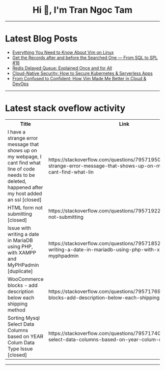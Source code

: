 <h1 align="center">Hi 👋, I'm Tran Ngoc Tam</h1>

---

# Latest Blog Posts 
<!-- BLOG-POST-LIST:START -->
- [Everything You Need to Know About Vim on Linux](https://dev.to/nanakwameops/everything-you-need-to-know-about-vim-on-linux-31p4)
- [Get the Records after and before the Searched One — From SQL to SPL #18](https://dev.to/judith677/get-the-records-after-and-before-the-searched-one-from-sql-to-spl-18-5f22)
- [Redis Delayed Queue: Explained Once and for All](https://dev.to/leapcell/redis-delayed-queue-explained-once-and-for-all-51o8)
- [Cloud-Native Security: How to Secure Kubernetes &amp; Serverless Apps](https://dev.to/yash_sonawane25/cloud-native-security-how-to-secure-kubernetes-serverless-apps-4fp6)
- [From Confused to Confident: How Vim Made Me Better in Cloud &amp; DevOps](https://dev.to/dtemi/from-confused-to-confident-how-vim-made-me-better-in-cloud-devops-17jk)
<!-- BLOG-POST-LIST:END -->

---

# Latest stack oveflow activity
<table>
  <tr><th>Title</th><th>Link</th></tr>
  <!-- STACKOVERFLOW:START --><tr><td>I have a strange error message that shows up on my webpage, I cant find what line of code needs to be deleted, happened after my host added an ssl [closed]</td><td>https://stackoverflow.com/questions/79571950/i-have-a-strange-error-message-that-shows-up-on-my-webpage-i-cant-find-what-lin</td></tr><tr><td>HTML form not submitting [closed]</td><td>https://stackoverflow.com/questions/79571922/html-form-not-submitting</td></tr><tr><td>Issue with writing a date in MariaDB using PHP, with XAMPP and MyPHPadmin [duplicate]</td><td>https://stackoverflow.com/questions/79571852/issue-with-writing-a-date-in-mariadb-using-php-with-xampp-and-myphpadmin</td></tr><tr><td>WooCommerce blocks - add description below each shipping method</td><td>https://stackoverflow.com/questions/79571769/woocommerce-blocks-add-description-below-each-shipping-method</td></tr><tr><td>Sorting Mysql Select Data Columns based on YEAR Colum Data Type Issue [closed]</td><td>https://stackoverflow.com/questions/79571740/sorting-mysql-select-data-columns-based-on-year-colum-data-type-issue</td></tr><!-- STACKOVERFLOW:END -->
</table>

---


